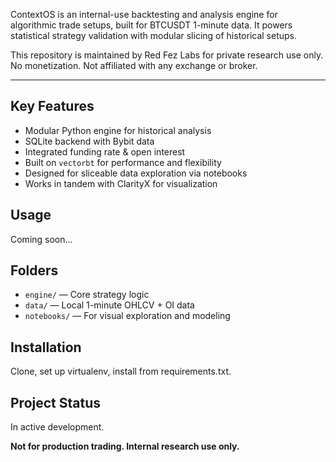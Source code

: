 ContextOS is an internal-use backtesting and analysis engine for algorithmic trade setups,
built for BTCUSDT 1-minute data. It powers statistical strategy validation with modular slicing
of historical setups.

This repository is maintained by Red Fez Labs for private research use only. No monetization.
Not affiliated with any exchange or broker.

---

## Key Features
- Modular Python engine for historical analysis
- SQLite backend with Bybit data
- Integrated funding rate & open interest
- Built on `vectorbt` for performance and flexibility
- Designed for sliceable data exploration via notebooks
- Works in tandem with ClarityX for visualization

## Usage
Coming soon...

## Folders
- `engine/` — Core strategy logic
- `data/` — Local 1-minute OHLCV + OI data
- `notebooks/` — For visual exploration and modeling

## Installation
Clone, set up virtualenv, install from requirements.txt.

## Project Status
In active development.

**Not for production trading. Internal research use only.**
